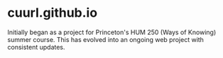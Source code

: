 # cuurl.github.io

Initially began as a project for Princeton's HUM 250 (Ways of Knowing) summer course. This has evolved into an ongoing web project with consistent updates.
